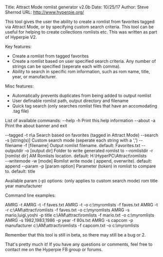 Title: Attract Mode romlist generator v2.0b
Date: 10/25/17
Author: Steve Sherrod
URL: http://www.hyperpie.org/

This tool gives the user the ability to create a romlist from favorites tagged via Attract Mode, or by
specifying custom search criteria. This tool can be useful for helping to create collections romlists etc.
This was written as part of Hyperpie V2.

Key features:

- Create a romlist from tagged favorites
- Create a romlist based on user specified search criteria. Any number of strings can be specified (seperate each with comma).
- Ability to search in specific rom information, such as rom name, title, year, or manufacturer.

Misc features:

- Automatically prevents duplicates from being added to output romlist
- User definable romlist path, output directory and filename
- Quick tag search (only searches romlist files that have an accomodating .tag file)

List of available commands:
--help          -h                              Print this help information
--about         -a                              Print the about banner and exit

--tagged        -t      n\a                     Search based on favorites (tagged in Attract Mode)
--search        -s      [string(s)]             Custom search mode (seperate each string with a ',')
--filename      -f      [filename]              Output romlist filename. default: Favorites.txt
--outputdir     -o      [output dir]            Folder to write generated romlist to
--romlistdir    -r      [romlist dir]           AM Romlists location. default: H:\HyperPC\Attract\romlists\
--writemode     -w      [mode]                  Romlist write mode ( append, overwrite). default: append
--param         -p      [param option]          Parameter (token) in romlist to compare to. default: title

Available param (-p) options:   (only applies to custom search mode)
rom     title           year            manufacturer

Command line examples:

AMRG -t
AMRG -t -f faves.txt
AMRG -t -o c:\myromlists -f faves.txt
AMRG -t -r c:\AM\attract\romlists -f faves.txt -o c:\myromlists
AMRG -s mario,luigi,yoshi -p title c:\AM\attract\romlists -f mario.txt -o c:\myromlists
AMRG -s 1982,1983,1986 -p year -f 80s.txt
AMRG -s capcom -p manufacturer c:\AM\attract\romlists -f capcom.txt -o c:\myromlists

Remember that this tool is still in beta, so there may still be a bug or 2.

That's pretty much it! If you have any questions or comments, feel free to contact me on the Hyperpie FB group or forums.
